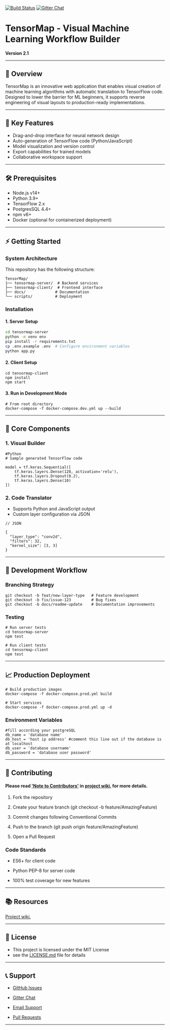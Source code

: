[![Build Status](https://travis-ci.com/scorelab/TensorMap.svg?branch=master)](https://travis-ci.com/scorelab/TensorMap)
[![Gitter Chat](https://badges.gitter.im/Join%20Chat.svg)](https://gitter.im/scorelab/TensorMap)


# TensorMap - Visual Machine Learning Workflow Builder

**Version 2.1** 

---

## 🌟 Overview
TensorMap is an innovative web application that enables visual creation of machine learning algorithms with automatic translation to TensorFlow code. Designed to lower the barrier for ML beginners, it supports reverse engineering of visual layouts to production-ready implementations.

---

## 🚀 Key Features
- Drag-and-drop interface for neural network design
- Auto-generation of TensorFlow code (Python/JavaScript)
- Model visualization and version control
- Export capabilities for trained models
- Collaborative workspace support

---

## 🛠 Prerequisites
- Node.js v14+
- Python 3.9+
- TensorFlow 2.x
- PostgresSQL 4.4+
- npm v6+
- Docker (optional for containerized deployment)

---

## ⚡ Getting Started

### System Architecture
This repository has the following structure:
```
TensorMap/
├── tensormap-server/  # Backend services
├── tensormap-client/  # Frontend interface
├── docs/             # Documentation
└── scripts/          # Deployment 
```


### Installation

#### 1. Server Setup
```bash
cd tensormap-server
python -m venv env
pip install -r requirements.txt
cp .env.example .env  # Configure environment variables
python app.py
```
#### 2. Client Setup
```
cd tensormap-client
npm install
npm start
```

#### 3. Run in Development Mode
```
# From root directory
docker-compose -f docker-compose.dev.yml up --build
```
---

## 🧩 Core Components

### 1. Visual Builder
```
#Python
# Sample generated TensorFlow code

model = tf.keras.Sequential([
    tf.keras.layers.Dense(128, activation='relu'),
    tf.keras.layers.Dropout(0.2),
    tf.keras.layers.Dense(10)
])
```

### 2. Code Translator

+ Supports Python and JavaScript output
+ Custom layer configuration via JSON

```
// JSON

{
  "layer_type": "conv2d",
  "filters": 32,
  "kernel_size": [3, 3]
}
```
---
## 🔄 Development Workflow

### Branching Strategy

```
git checkout -b feat/new-layer-type   # Feature development
git checkout -b fix/issue-123         # Bug fixes
git checkout -b docs/readme-update    # Documentation improvements
```

### Testing

```
# Run server tests
cd tensormap-server
npm test

# Run client tests
cd tensormap-client
npm test
```

---
## 📈 Production Deployment

```
# Build production images
docker-compose -f docker-compose.prod.yml build

# Start services
docker-compose -f docker-compose.prod.yml up -d
```

### Environment Variables

```
#fill according your postgreSQL
db_name = 'database name'
db_host = 'host ip address' #comment this line out if the database is at localhost
db_user = 'database username'
db_password = 'database user password'
```

---
## 🤝 Contributing

#### Please read ['Note to Contributors'](https://github.com/scorelab/TensorMap/wiki/Note-to-Contributors) in [project wiki.](https://github.com/scorelab/TensorMap/wiki) for more details.

1. Fork the repository

1. Create your feature branch (git checkout -b feature/AmazingFeature)

1. Commit changes following Conventional Commits

1. Push to the branch (git push origin feature/AmazingFeature)

1. Open a Pull Request


### Code Standards

+ ES6+ for client code

+ Python PEP-8 for server code

+ 100% test coverage for new features


---
## 📚 Resources

[Project wiki.](https://github.com/scorelab/TensorMap/wiki)

---
## 📜 License

- This project is licensed under the MIT License
- see the [LICENSE.md](https://github.com/scorelab/TensorMap/blob/master/LICENSE) file for details

---
## 📞 Support
+ [GitHub Issues](https://github.com/c2siorg/tensormap/issues)


+ [Gitter Chat](	https://gitter.im/scorelab/TensorMap)

+ [Email Support](support@tensormap.org)

+ [Pull Requests](https://github.com/c2siorg/tensormap/pulls)
---
